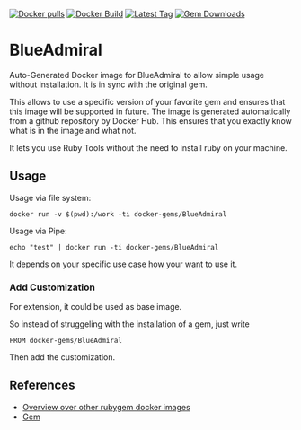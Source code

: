 [![Docker pulls](https://img.shields.io/docker/pulls/rubygem/BlueAdmiral.svg)](https://hub.docker.com/r/rubygem/BlueAdmiral/)
[![Docker Build](https://img.shields.io/docker/automated/rubygem/BlueAdmiral.svg)](https://hub.docker.com/r/rubygem/BlueAdmiral/)
[![Latest Tag](https://img.shields.io/github/tag/docker-rubygem/BlueAdmiral.svg)](https://hub.docker.com/r/rubygem/BlueAdmiral/)
[![Gem Downloads](https://img.shields.io/gem/dt/BlueAdmiral.svg)](https://rubygems.org/gems/BlueAdmiral/)
# BlueAdmiral

Auto-Generated Docker image for BlueAdmiral to allow simple usage without installation.
It is in sync with the original gem.

This allows to use a specific version of your favorite gem and ensures that this image will be supported in future.
The image is generated automatically from a github repository by Docker Hub.
This ensures that you exactly know what is in the image and what not.

It lets you use Ruby Tools without the need to install ruby on your machine.

## Usage

Usage via file system:

`docker run -v $(pwd):/work -ti docker-gems/BlueAdmiral`

Usage via Pipe:

`echo "test" | docker run -ti docker-gems/BlueAdmiral`

It depends on your specific use case how your want to use it.

### Add Customization

For extension, it could be used as base image.

So instead of struggeling with the installation of a gem, just write

`FROM docker-gems/BlueAdmiral`

Then add the customization.

## References

 - [Overview over other rubygem docker images](https://github.com/thinkbot/docker-rubygem)
 - [Gem](https://rubygems.org/gems/BlueAdmiral/)
